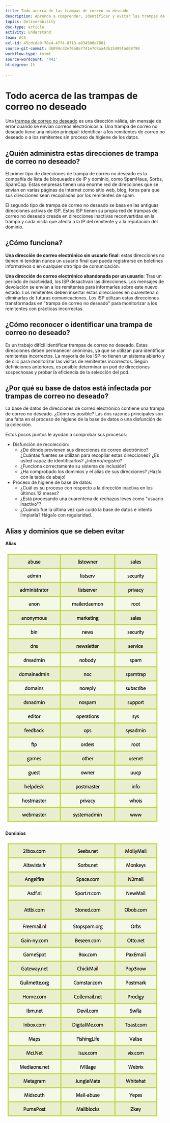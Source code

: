 ```yaml
---
title: Todo acerca de las trampas de correo no deseado
description: Aprenda a comprender, identificar y evitar las trampas de correo no deseado al administrar la capacidad de entrega.
topics: Deliverability
doc-type: article
activity: understand
team: ACS
exl-id: 45cdcda0-70e4-47f4-8713-a834500e7881
source-git-commit: d6094cd2ef0a8a7741e7d8aa4db15499fad08f90
workflow-type: tm+mt
source-wordcount: '441'
ht-degree: 1%

---
```


# Todo acerca de las trampas de correo no deseado

Una [trampa de correo no deseado](/help/metrics/spam-traps.md) es una dirección válida, sin mensaje de error cuando se envían correos electrónicos a. Una trampa de correo no deseado tiene una misión principal: identificar a los remitentes de correo no deseado o a los remitentes sin proceso de higiene de los datos.

## ¿Quién administra estas direcciones de trampa de correo no deseado?

El primer tipo de direcciones de trampa de correo no deseado es la compañía de lista de bloqueados de IP y dominio, como SpamHaus, Sorbs, SpamCop. Estas empresas tienen una enorme red de direcciones que se envían en varias páginas de Internet como sitio web, blog, foros para que sus direcciones sean recopiladas por los remitentes de spam.

El segundo tipo de trampa de correo no deseado se basa en las antiguas direcciones activas de ISP. Estos ISP tienen su propia red de trampas de correo no deseado creada en direcciones inactivas reconvertidas en la trampa y cada visita que afecta a la IP del remitente y a la reputación del dominio.

## ¿Cómo funciona?

**Una dirección de correo electrónico sin usuario final**: estas direcciones no tienen ni tendrán nunca un usuario final que pueda registrarse en boletines informativos o en cualquier otro tipo de comunicación.

**Una dirección de correo electrónico abandonada por un usuario**: Tras un período de inactividad, los ISP desactivan las direcciones. Los mensajes de devolución se envían a los remitentes para informarles sobre este nuevo estado. Los remitentes deben insertar estas direcciones en cuarentena o eliminarlas de futuras comunicaciones. Los ISP utilizan estas direcciones transformadas en &quot;trampa de correo no deseado&quot; para monitorizar a los remitentes con prácticas incorrectas.

## ¿Cómo reconocer o identificar una trampa de correo no deseado?

Es un trabajo difícil identificar trampas de correo no deseado. Estas direcciones deben permanecer anónimas, ya que se utilizan para identificar remitentes incorrectos. La mayoría de los ISP no tienen un sistema abierto y de clic para monitorizar las visitas de remitentes incorrectos. Según definiciones anteriores, es posible determinar un pod de direcciones sospechosas y probar la eficiencia de la selección del pod.

## ¿Por qué su base de datos está infectada por trampas de correo no deseado?

La base de datos de direcciones de correo electrónico contiene una trampa de correo no deseado. ¿Cómo es posible? Las dos razones principales son una falta en el proceso de higiene de la base de datos o una disfunción de la colección.

Estos pocos puntos le ayudan a comprobar sus procesos:

* Disfunción de recolección:
   * ¿De dónde provienen sus direcciones de correo electrónico? ¿Cuántas fuentes se utilizan para recopilar estas direcciones? ¿Es usted capaz de identificarlos? ¿Interno/registro?
   * ¿Funciona correctamente su sistema de inclusión?
   * ¿Ha comprobado los dominios y el alias de sus direcciones? ¡Hazlo con la tabla de abajo!
* Proceso de higiene de base de datos:
   * ¿Cuál es su proceso con respecto a la dirección inactiva en los últimos 12 meses?
   * ¿Está procesando una cuarentena de rechazos leves como &quot;usuario inactivo&quot;?
   * ¿Cuándo fue la última vez que cuidó la base de datos e intentó limpiarla? Hágalo con regularidad.

## Alias y dominios que se deben evitar

**Alias**

![](../../help/assets/aliases.png)

**Dominios**

![](../../help/assets/domains.png)

